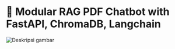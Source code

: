﻿# 🧠 Modular RAG PDF Chatbot with FastAPI, ChromaDB, Langchain
 ![Deskripsi gambar](assets/RAG-V1.png)
